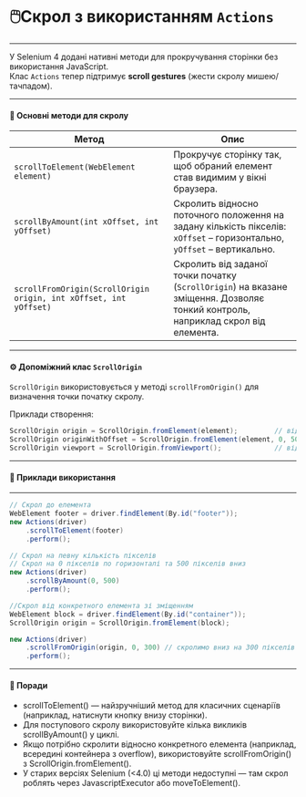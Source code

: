 # 🖱️Скрол з використанням `Actions` 

---
У Selenium 4 додані нативні методи для прокручування сторінки без використання JavaScript.  
Клас `Actions` тепер підтримує **scroll gestures** (жести скролу мишею/тачпадом).

---

#### 📌 Основні методи для скролу

| Метод | Опис |
|------|------|
| `scrollToElement(WebElement element)` | Прокручує сторінку так, щоб обраний елемент став видимим у вікні браузера. |
| `scrollByAmount(int xOffset, int yOffset)` | Скролить відносно поточного положення на задану кількість пікселів: `xOffset` – горизонтально, `yOffset` – вертикально. |
| `scrollFromOrigin(ScrollOrigin origin, int xOffset, int yOffset)` | Скролить від заданої точки початку (`ScrollOrigin`) на вказане зміщення. Дозволяє тонкий контроль, наприклад скрол від елемента. |

---

#### ⚙️ Допоміжний клас `ScrollOrigin`
`ScrollOrigin` використовується у методі `scrollFromOrigin()` для визначення точки початку скролу.

Приклади створення:
```java
ScrollOrigin origin = ScrollOrigin.fromElement(element);         // від елемента
ScrollOrigin originWithOffset = ScrollOrigin.fromElement(element, 0, 50); // від елемента зі зміщенням
ScrollOrigin viewport = ScrollOrigin.fromViewport();             // від видимої області вікна
```
---

#### 📘 Приклади використання

---
```java
// Скрол до елемента
WebElement footer = driver.findElement(By.id("footer"));
new Actions(driver)
    .scrollToElement(footer)
    .perform();

// Скрол на певну кількість пікселів
// Скрол на 0 пікселів по горизонталі та 500 пікселів вниз
new Actions(driver)
    .scrollByAmount(0, 500)
    .perform();

//Скрол від конкретного елемента зі зміщенням
WebElement block = driver.findElement(By.id("container"));
ScrollOrigin origin = ScrollOrigin.fromElement(block);

new Actions(driver)
    .scrollFromOrigin(origin, 0, 300) // скролимо вниз на 300 пікселів від елемента
    .perform();
```
---

#### 🧠 Поради
- scrollToElement() — найзручніший метод для класичних сценаріїв (наприклад, натиснути кнопку внизу сторінки).
- Для поступового скролу використовуйте кілька викликів scrollByAmount() у циклі.
- Якщо потрібно скролити відносно конкретного елемента (наприклад, всередині контейнера з overflow), використовуйте scrollFromOrigin() з ScrollOrigin.fromElement().
- У старих версіях Selenium (<4.0) ці методи недоступні — там скрол роблять через JavascriptExecutor або moveToElement().
